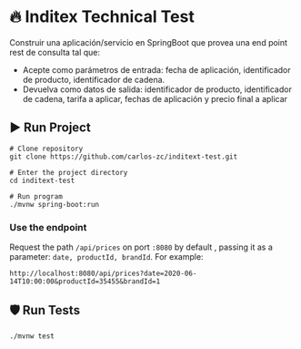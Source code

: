 # 🔥 Inditex Technical Test

Construir una aplicación/servicio en SpringBoot que provea una end point rest de consulta
tal que:
- Acepte como parámetros de entrada: fecha de aplicación, identificador de producto,
identificador de cadena.
- Devuelva como datos de salida: identificador de producto, identificador de cadena, tarifa a
aplicar, fechas de aplicación y precio final a aplicar

## ▶️ Run Project
```
# Clone repository
git clone https://github.com/carlos-zc/inditext-test.git

# Enter the project directory
cd inditext-test

# Run program
./mvnw spring-boot:run
```

### Use the endpoint
Request the path `/api/prices` on port `:8080` by default , passing it as a parameter: `date, productId, brandId`. 
For example:
```
http://localhost:8080/api/prices?date=2020-06-14T10:00:00&productId=35455&brandId=1
```

## 🛡️️ Run Tests
```
./mvnw test
```

